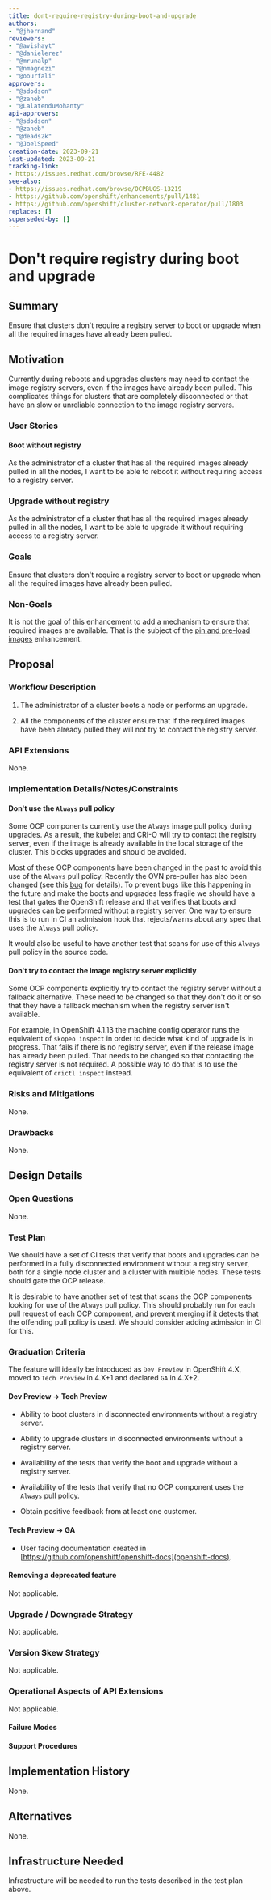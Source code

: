 ```yaml
---
title: dont-require-registry-during-boot-and-upgrade
authors:
- "@jhernand"
reviewers:
- "@avishayt"
- "@danielerez"
- "@mrunalp"
- "@nmagnezi"
- "@oourfali"
approvers:
- "@sdodson"
- "@zaneb"
- "@LalatenduMohanty"
api-approvers:
- "@sdodson"
- "@zaneb"
- "@deads2k"
- "@JoelSpeed"
creation-date: 2023-09-21
last-updated: 2023-09-21
tracking-link:
- https://issues.redhat.com/browse/RFE-4482
see-also:
- https://issues.redhat.com/browse/OCPBUGS-13219
- https://github.com/openshift/enhancements/pull/1481
- https://github.com/openshift/cluster-network-operator/pull/1803
replaces: []
superseded-by: []
---
```


# Don't require registry during boot and upgrade

## Summary

Ensure that clusters don't require a registry server to boot or upgrade when
all the required images have already been pulled.

## Motivation

Currently during reboots and upgrades clusters may need to contact the image
registry servers, even if the images have already been pulled. This complicates
things for clusters that are completely disconnected or that have an slow or
unreliable connection to the image registry servers.

### User Stories

#### Boot without registry

As the administrator of a cluster that has all the required images already
pulled in all the nodes, I want to be able to reboot it without requiring
access to a registry server.

### Upgrade without registry

As the administrator of a cluster that has all the required images already
pulled in all the nodes, I want to be able to upgrade it without requiring
access to a registry server.

### Goals

Ensure that clusters don't require a registry server to boot or upgrade when
all the required images have already been pulled.

### Non-Goals

It is not the goal of this enhancement to add a mechanism to ensure that
required images are available. That is the subject of the [pin and pre-load
images](https://github.com/openshift/enhancements/pull/1481) enhancement.

## Proposal

### Workflow Description

1. The administrator of a cluster boots a node or performs an upgrade.

1. All the components of the cluster ensure that if the required images have
been already pulled they will not try to contact the registry server.

### API Extensions

None.

### Implementation Details/Notes/Constraints

#### Don't use the `Always` pull policy

Some OCP components currently use the `Always` image pull policy during
upgrades. As a result, the kubelet and CRI-O will try to contact the registry
server, even if the image is already available in the local storage of the
cluster. This blocks upgrades and should be avoided.

Most of these OCP components have been changed in the past to avoid this use of
the `Always` pull policy. Recently the OVN pre-puller has also been changed
(see this [bug](https://issues.redhat.com/browse/OCPBUGS-13219) for details).
To prevent bugs like this happening in the future and make the boots and
upgrades less fragile we should have a test that gates the OpenShift release
and that verifies that boots and upgrades can be performed without a registry
server. One way to ensure this is to run in CI an admission hook that
rejects/warns about any spec that uses the `Always` pull policy.

It would also be useful to have another test that scans for use of this
`Always` pull policy in the source code.

#### Don't try to contact the image registry server explicitly

Some OCP components explicitly try to contact the registry server without a
fallback alternative. These need to be changed so that they don't do it or so
that they have a fallback mechanism when the registry server isn't available.

For example, in OpenShift 4.1.13 the machine config operator runs the
equivalent of `skopeo inspect` in order to decide what kind of upgrade is in
progress. That fails if there is no registry server, even if the release image
has already been pulled. That needs to be changed so that contacting the
registry server is not required. A possible way to do that is to use the
equivalent of `crictl inspect` instead.

### Risks and Mitigations

None.

### Drawbacks

None.

## Design Details

### Open Questions

None.

### Test Plan

We should have a set of CI tests that verify that boots and upgrades can be
performed in a fully disconnected environment without a registry server, both
for a single node cluster and a cluster with multiple nodes. These tests should
gate the OCP release.

It is desirable to have another set of test that scans the OCP components
looking for use of the `Always` pull policy. This should probably run for each
pull request of each OCP component, and prevent merging if it detects that the
offending pull policy is used. We should consider adding admission in CI for
this.

### Graduation Criteria

The feature will ideally be introduced as `Dev Preview` in OpenShift 4.X,
moved to `Tech Preview` in 4.X+1 and declared `GA` in 4.X+2.

#### Dev Preview -> Tech Preview

- Ability to boot clusters in disconnected environments without a registry
server.

- Ability to upgrade clusters in disconnected environments without a registry
server.

- Availability of the tests that verify the boot and upgrade without a registry
server.

- Availability of the tests that verify that no OCP component uses the `Always`
pull policy.

- Obtain positive feedback from at least one customer.

#### Tech Preview -> GA

- User facing documentation created in
[https://github.com/openshift/openshift-docs](openshift-docs).

#### Removing a deprecated feature

Not applicable.

### Upgrade / Downgrade Strategy

Not applicable.

### Version Skew Strategy

Not applicable.

### Operational Aspects of API Extensions

Not applicable.

#### Failure Modes

#### Support Procedures

## Implementation History

None.

## Alternatives

None.

## Infrastructure Needed

Infrastructure will be needed to run the tests described in the test plan above.
